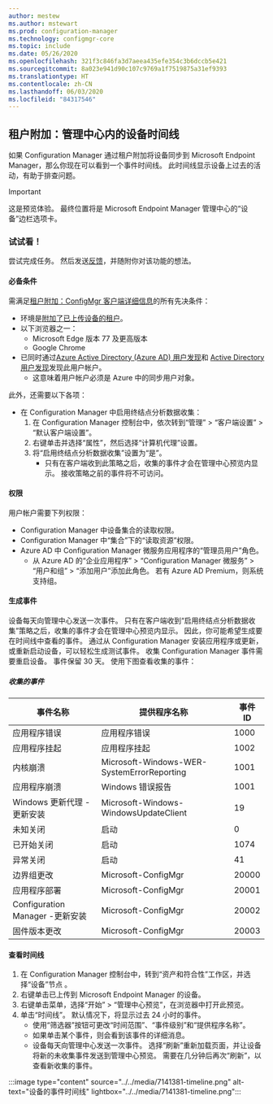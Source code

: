 ```yaml
---
author: mestew
ms.author: mstewart
ms.prod: configuration-manager
ms.technology: configmgr-core
ms.topic: include
ms.date: 05/26/2020
ms.openlocfilehash: 321f3c846fa3d7aeea435efe354c3b6dccb5e421
ms.sourcegitcommit: 8a023e941d90c107c9769a1f7519875a31ef9393
ms.translationtype: HT
ms.contentlocale: zh-CN
ms.lasthandoff: 06/03/2020
ms.locfileid: "84317546"
---
```

## <a name="tenant-attach-device-timeline-in-the-admin-center"></a><a name="bkmk_timeline"></a> 租户附加：管理中心内的设备时间线
<!--7141381-->
如果 Configuration Manager 通过租户附加将设备同步到 Microsoft Endpoint Manager，那么你现在可以看到一个事件时间线。 此时间线显示设备上过去的活动，有助于排查问题。

> [!Important]
> 这是预览体验。 最终位置将是 Microsoft Endpoint Manager 管理中心的“设备”边栏选项卡。

### <a name="try-it-out"></a>试试看！

尝试完成任务。 然后发送[反馈](../../technical-preview-2003.md#bkmk_feedback)，并随附你对该功能的想法。

#### <a name="prerequisites"></a>必备条件

需满足[租户附加：ConfigMgr 客户端详细信息](../../technical-preview-2004.md#bkmk_mem)的所有先决条件：

- 环境是[附加了已上传设备的租户](../../../../../tenant-attach/device-sync-actions.md)。
- 以下浏览器之一：
  - Microsoft Edge 版本 77 及更高版本
  - Google Chrome
- 已同时通过[Azure Active Directory (Azure AD) 用户发现](../../../../servers/deploy/configure/about-discovery-methods.md#azureaddisc)和 [Active Directory 用户发现](../../../../servers/deploy/configure/about-discovery-methods.md#bkmk_aboutUser)发现此用户帐户。
  - 这意味着用户帐户必须是 Azure 中的同步用户对象。

此外，还需要以下各项：

- 在 Configuration Manager 中启用终结点分析数据收集：
   1. 在 Configuration Manager 控制台中，依次转到“管理” > “客户端设置” > “默认客户端设置”。
   1. 右键单击并选择“属性”，然后选择“计算机代理”设置。
   1. 将“启用终结点分析数据收集”设置为“是”。
      - 只有在客户端收到此策略之后，收集的事件才会在管理中心预览内显示。 接收策略之前的事件将不可访问。

#### <a name="permissions"></a>权限

用户帐户需要下列权限：

- Configuration Manager 中设备集合的读取权限。 
- Configuration Manager 中“集合”下的“读取资源”权限。
- Azure AD 中 Configuration Manager 微服务应用程序的“管理员用户”角色。
  - 从 Azure AD 的“企业应用程序” > “Configuration Manager 微服务” > “用户和组” > “添加用户”添加此角色。    若有 Azure AD Premium，则系统支持组。


#### <a name="generate-events"></a>生成事件

设备每天向管理中心发送一次事件。 只有在客户端收到“启用终结点分析数据收集”策略之后，收集的事件才会在管理中心预览内显示。 因此，你可能希望生成要在时间线中查看的事件。 通过从 Configuration Manager 安装应用程序或更新，或重新启动设备，可以轻松生成测试事件。 收集 Configuration Manager 事件需要重启设备。 事件保留 30 天。 使用下图查看收集的事件：

##### <a name="collected-events"></a>收集的事件

|事件名称|提供程序名称|事件 ID|
|---|---|---|
|应用程序错误|应用程序错误|1000|
|应用程序挂起|应用程序挂起|1002|
|内核崩溃|Microsoft-Windows-WER-SystemErrorReporting|1001|
|应用程序崩溃|Windows 错误报告|1001|
|Windows 更新代理 - 更新安装|Microsoft-Windows-WindowsUpdateClient|19|
|未知关闭|启动|0|
|已开始关闭|启动|1074|
|异常关闭|启动|41|
|边界组更改|Microsoft-ConfigMgr|20000|
|应用程序部署|Microsoft-ConfigMgr|20001|
|Configuration Manager -更新安装|Microsoft-ConfigMgr|20002|
|固件版本更改|Microsoft-ConfigMgr|20003|

#### <a name="view-the-timeline"></a>查看时间线

1. 在 Configuration Manager 控制台中，转到“资产和符合性”工作区，并选择“设备”节点 。
1. 右键单击已上传到 Microsoft Endpoint Manager 的设备。
1. 右键单击菜单，选择“开始” > “管理中心预览”，在浏览器中打开此预览。
1. 单击“时间线”。 默认情况下，将显示过去 24 小时的事件。
   - 使用“筛选器”按钮可更改“时间范围”、“事件级别”和“提供程序名称”。
   - 如果单击某个事件，则会看到该事件的详细消息。
   - 设备每天向管理中心发送一次事件。 选择“刷新”重新加载页面，并让设备将新的未收集事件发送到管理中心预览。 需要在几分钟后再次“刷新”，以查看新收集的事件。

:::image type="content" source="../../media/7141381-timeline.png" alt-text="设备的事件时间线" lightbox="../../media/7141381-timeline.png":::
